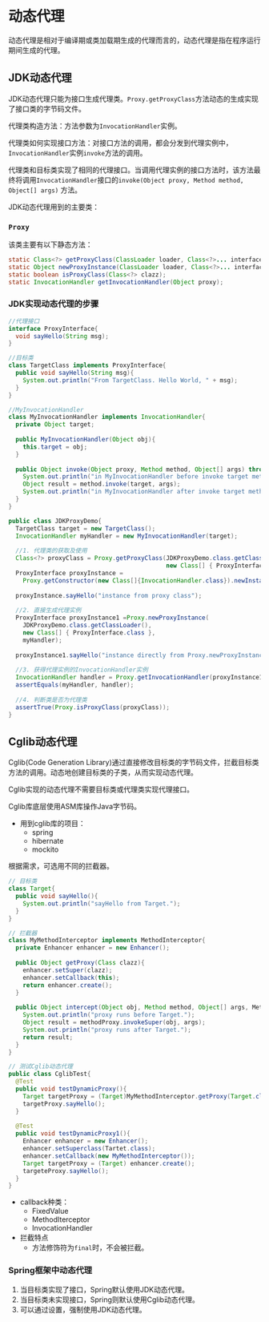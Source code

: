 # 动态代理

动态代理是相对于编译期或类加载期生成的代理而言的，动态代理是指在程序运行期间生成的代理。

## JDK动态代理

JDK动态代理只能为接口生成代理类。`Proxy.getProxyClass`方法动态的生成实现了接口类的字节码文件。

代理类构造方法：方法参数为`InvocationHandler`实例。

代理类如何实现接口方法：对接口方法的调用，都会分发到代理实例中，`InvocationHandler`实例`invoke`方法的调用。

代理类和目标类实现了相同的代理接口。当调用代理实例的接口方法时，该方法最终将调用`InvocationHandler`接口的`invoke(Object proxy, Method method, Object[] args)` 方法。

JDK动态代理用到的主要类：

### `Proxy`

该类主要有以下静态方法：

```java
static Class<?> getProxyClass(ClassLoader loader, Class<?>... interfaces);
static Object newProxyInstance(ClassLoader loader, Class<?>... interfaces, InvocationHandler handler);
static boolean isProxyClass(Class<?> clazz);
static InvocationHandler getInvocationHandler(Object proxy);
```

### JDK实现动态代理的步骤

```java
//代理接口
interface ProxyInterface{
  void sayHello(String msg);
}

//目标类
class TargetClass implements ProxyInterface{
  public void sayHello(String msg){
    System.out.println("From TargetClass. Hello World, " + msg);
  }
}

//MyInvocationHandler
class MyInvocationHandler implements InvocationHandler{
  private Object target;
  
  public MyInvocationHandler(Object obj){
    this.target = obj;
  }
  
  public Object invoke(Object proxy, Method method, Object[] args) throws Throwable{
    System.out.println("in MyInvocationHandler before invoke target method.");
    Object result = method.invoke(target, args);
    System.out.println("in MyInvocationHandler after invoke target method.");
  }
}

public class JDKProxyDemo{
  TargetClass target = new TargetClass();
  InvocationHandler myHandler = new MyInvocationHandler(target);
  
  //1. 代理类的获取及使用
  Class<?> proxyClass = Proxy.getProxyClass(JDKProxyDemo.class.getClassLoader(), 
                                            new Class[] { ProxyInterface.class });
  ProxyInterface proxyInstance =
    Proxy.getConstructor(new Class[]{InvocationHandler.class}).newInstance(myHandler);
  
  proxyInstance.sayHello("instance from proxy class");
  
  //2. 直接生成代理实例
  ProxyInterface proxyInstance1 =Proxy.newProxyInstance(
    JDKProxyDemo.class.getClassLoader(), 
    new Class[] { ProxyInterface.class },
    myHandler);
  
  proxyInstance1.sayHello("instance directly from Proxy.newProxyInstance()");
  
  //3. 获得代理实例的InvocationHandler实例
  InvocationHandler handler = Proxy.getInvocationHandler(proxyInstance1);
  assertEquals(myHandler, handler);
  
  //4. 判断类是否为代理类
  assertTrue(Proxy.isProxyClass(proxyClass));
}
```



## Cglib动态代理

Cglib(Code Generation Library)通过直接修改目标类的字节码文件，拦截目标类方法的调用。动态地创建目标类的子类，从而实现动态代理。

Cglib实现的动态代理不需要目标类或代理类实现代理接口。

Cglib库底层使用ASM库操作Java字节码。

* 用到cglib库的项目：
  * spring
  * hibernate
  * mockito

根据需求，可选用不同的拦截器。

```java
// 目标类
class Target{
  public void sayHello(){
    System.out.println("sayHello from Target.");
  }
}

// 拦截器
class MyMethodInterceptor implements MethodInterceptor{
  private Enhancer enhancer = new Enhancer();
  
  public Object getProxy(Class clazz){
    enhancer.setSuper(clazz);
    enhancer.setCallback(this);
    return enhancer.create();
  }
  
  public Object intercept(Object obj, Method method, Object[] args, MethodProxy methodProxy){
    System.out.println("proxy runs before Target.");
    Object result = methodProxy.invokeSuper(obj, args);
    System.out.println("proxy runs after Target.");
    return result;
  }
}

// 测试Cglib动态代理
public class CglibTest{
  @Test
  public void testDynamicProxy(){
    Target targetProxy = (Target)MyMethodInterceptor.getProxy(Target.class);
    targetProxy.sayHello();
  }
  
  @Test
  public void testDynamicProxy1(){
    Enhancer enhancer = new Enhancer();
    enhancer.setSuperclass(Tartet.class);
    enhancer.setCallback(new MyMethodInterceptor());
    Target targetProxy = (Target) enhancer.create();
    targeteProxy.sayHello();
  }
}
```

* callback种类：
  * FixedValue
  * MethodIterceptor
  * InvocationHandler
* 拦截特点
  * 方法修饰符为`final`时，不会被拦截。

### Spring框架中动态代理

1. 当目标类实现了接口，Spring默认使用JDK动态代理。
2. 当目标类未实现接口，Spring则默认使用Cglib动态代理。
3. 可以通过设置，强制使用JDK动态代理。

